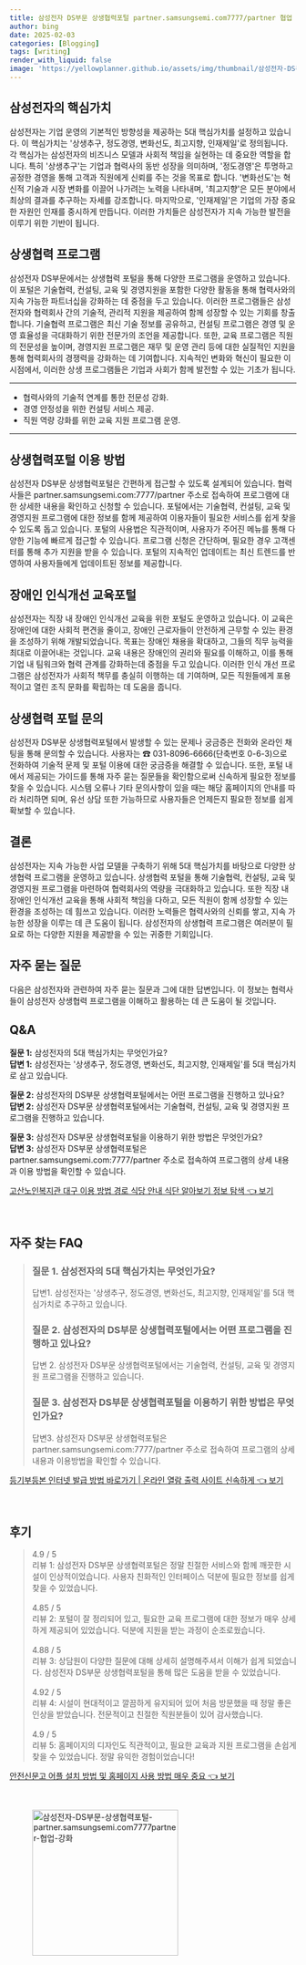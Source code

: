 ```yaml
---
title: 삼성전자 DS부문 상생협력포털 partner.samsungsemi.com7777/partner 협업 강화
author: bing
date: 2025-02-03
categories: [Blogging]
tags: [writing]
render_with_liquid: false
image: 'https://yellowplanner.github.io/assets/img/thumbnail/삼성전자-DS부문-상생협력포털-partner.samsungsemi.com7777partner-협업-강화.webp'
---
```



<h2 id='삼성전자의_핵심가치'>삼성전자의 핵심가치</h2>

<p>삼성전자는 기업 운영의 기본적인 방향성을 제공하는 5대 핵심가치를 설정하고 있습니다. 이 핵심가치는 '상생추구, 정도경영, 변화선도, 최고지향, 인재제일'로 정의됩니다. 각 핵심가는 삼성전자의 비즈니스 모델과 사회적 책임을 실현하는 데 중요한 역할을 합니다. 특히 '상생추구'는 기업과 협력사의 동반 성장을 의미하며, '정도경영'은 투명하고 공정한 경영을 통해 고객과 직원에게 신뢰를 주는 것을 목표로 합니다. '변화선도'는 혁신적 기술과 시장 변화를 이끌어 나가려는 노력을 나타내며, '최고지향'은 모든 분야에서 최상의 결과를 추구하는 자세를 강조합니다. 마지막으로, '인재제일'은 기업의 가장 중요한 자원인 인재를 중시하게 만듭니다. 이러한 가치들은 삼성전자가 지속 가능한 발전을 이루기 위한 기반이 됩니다.</p>

<h2 id='상생협력_프로그램'>상생협력 프로그램</h2>

<p>삼성전자 DS부문에서는 상생협력 포털을 통해 다양한 프로그램을 운영하고 있습니다. 이 포털은 기술협력, 컨설팅, 교육 및 경영지원을 포함한 다양한 활동을 통해 협력사와의 지속 가능한 파트너십을 강화하는 데 중점을 두고 있습니다. 이러한 프로그램들은 삼성전자와 협력회사 간의 기술적, 관리적 지원을 제공하여 함께 성장할 수 있는 기회를 창출합니다. 기술협력 프로그램은 최신 기술 정보를 공유하고, 컨설팅 프로그램은 경영 및 운영 효율성을 극대화하기 위한 전문가의 조언을 제공합니다. 또한, 교육 프로그램은 직원의 전문성을 높이며, 경영지원 프로그램은 재무 및 운영 관리 등에 대한 실질적인 지원을 통해 협력회사의 경쟁력을 강화하는 데 기여합니다. 지속적인 변화와 혁신이 필요한 이 시점에서, 이러한 상생 프로그램들은 기업과 사회가 함께 발전할 수 있는 기초가 됩니다.</p>

<hr />

<ul>
    <li>협력사와의 기술적 연계를 통한 전문성 강화.</li>
    <li>경영 안정성을 위한 컨설팅 서비스 제공.</li>
    <li>직원 역량 강화를 위한 교육 지원 프로그램 운영.</li>
</ul>

<hr />

<h2 id='상생협력포털_이용방법'>상생협력포털 이용 방법</h2>

<p>삼성전자 DS부문 상생협력포털은 간편하게 접근할 수 있도록 설계되어 있습니다. 협력사들은 partner.samsungsemi.com:7777/partner 주소로 접속하여 프로그램에 대한 상세한 내용을 확인하고 신청할 수 있습니다. 포털에서는 기술협력, 컨설팅, 교육 및 경영지원 프로그램에 대한 정보를 함께 제공하여 이용자들이 필요한 서비스를 쉽게 찾을 수 있도록 돕고 있습니다. 포털의 사용법은 직관적이며, 사용자가 주어진 메뉴를 통해 다양한 기능에 빠르게 접근할 수 있습니다. 프로그램 신청은 간단하며, 필요한 경우 고객센터를 통해 추가 지원을 받을 수 있습니다. 포털의 지속적인 업데이트는 최신 트렌드를 반영하여 사용자들에게 업데이트된 정보를 제공합니다.</p>

<h2 id='장애인_인식개선_교육포털'>장애인 인식개선 교육포털</h2>

<p>삼성전자는 직장 내 장애인 인식개선 교육을 위한 포털도 운영하고 있습니다. 이 교육은 장애인에 대한 사회적 편견을 줄이고, 장애인 근로자들이 안전하게 근무할 수 있는 환경을 조성하기 위해 개발되었습니다. 목표는 장애인 채용을 확대하고, 그들의 직무 능력을 최대로 이끌어내는 것입니다. 교육 내용은 장애인의 권리와 필요를 이해하고, 이를 통해 기업 내 팀워크와 협력 관계를 강화하는데 중점을 두고 있습니다. 이러한 인식 개선 프로그램은 삼성전자가 사회적 책무를 충실히 이행하는 데 기여하며, 모든 직원들에게 포용적이고 열린 조직 문화를 확립하는 데 도움을 줍니다.</p>

<h2 id='상생협력_포털_문의'>상생협력 포털 문의</h2>

<p>삼성전자 DS부문 상생협력포털에서 발생할 수 있는 문제나 궁금증은 전화와 온라인 채팅을 통해 문의할 수 있습니다. 사용자는 ☎ 031-8096-6666(단축번호 0-6-3)으로 전화하여 기술적 문제 및 포털 이용에 대한 궁금증을 해결할 수 있습니다. 또한, 포털 내에서 제공되는 가이드를 통해 자주 묻는 질문들을 확인함으로써 신속하게 필요한 정보를 찾을 수 있습니다. 시스템 오류나 기타 문의사항이 있을 때는 해당 홈페이지의 안내를 따라 처리하면 되며, 유선 상담 또한 가능하므로 사용자들은 언제든지 필요한 정보를 쉽게 확보할 수 있습니다.</p>

<h2 id='결론'>결론</h2>

<p>삼성전자는 지속 가능한 사업 모델을 구축하기 위해 5대 핵심가치를 바탕으로 다양한 상생협력 프로그램을 운영하고 있습니다. 상생협력 포털을 통해 기술협력, 컨설팅, 교육 및 경영지원 프로그램을 마련하여 협력회사의 역량을 극대화하고 있습니다. 또한 직장 내 장애인 인식개선 교육을 통해 사회적 책임을 다하고, 모든 직원이 함께 성장할 수 있는 환경을 조성하는 데 힘쓰고 있습니다. 이러한 노력들은 협력사와의 신뢰를 쌓고, 지속 가능한 성장을 이루는 데 큰 도움이 됩니다. 삼성전자의 상생협력 프로그램은 여러분이 필요로 하는 다양한 지원을 제공받을 수 있는 귀중한 기회입니다. </p>

<h2 id='자주_묻는_질문'>자주 묻는 질문</h2>

<p>다음은 삼성전자와 관련하여 자주 묻는 질문과 그에 대한 답변입니다. 이 정보는 협력사들이 삼성전자 상생협력 프로그램을 이해하고 활용하는 데 큰 도움이 될 것입니다.</p>

<h2 id='Q_A'>Q&A</h2>

<p><b>질문 1:</b> 삼성전자의 5대 핵심가치는 무엇인가요?<br>
<b>답변 1:</b> 삼성전자는 '상생추구, 정도경영, 변화선도, 최고지향, 인재제일'를 5대 핵심가치로 삼고 있습니다.</p>

<p><b>질문 2:</b> 삼성전자의 DS부문 상생협력포털에서는 어떤 프로그램을 진행하고 있나요?<br>
<b>답변 2:</b> 삼성전자 DS부문 상생협력포털에서는 기술협력, 컨설팅, 교육 및 경영지원 프로그램을 진행하고 있습니다.</p>

<p><b>질문 3:</b> 삼성전자 DS부문 상생협력포털을 이용하기 위한 방법은 무엇인가요?<br>
<b>답변 3:</b> 삼성전자 DS부문 상생협력포털은 partner.samsungsemi.com:7777/partner 주소로 접속하여 프로그램의 상세 내용과 이용 방법을 확인할 수 있습니다.</p>


<p><a class="click-button" title="고산노인복지관 대구 이용 방법 경로 식당 안내 식단 알아보기 정보 탐색" href="https://yellowplanner.github.io/posts/%EA%B3%A0%EC%82%B0%EB%85%B8%EC%9D%B8%EB%B3%B5%EC%A7%80%EA%B4%80-%EB%8C%80%EA%B5%AC-%EC%9D%B4%EC%9A%A9-%EB%B0%A9%EB%B2%95-%EA%B2%BD%EB%A1%9C-%EC%8B%9D%EB%8B%B9-%EC%95%88%EB%82%B4-%EC%8B%9D%EB%8B%A8-%EC%95%8C%EC%95%84%EB%B3%B4%EA%B8%B0-%EC%A0%95%EB%B3%B4-%ED%83%90%EC%83%89/" rel="dofollow">고산노인복지관 대구 이용 방법 경로 식당 안내 식단 알아보기 정보 탐색 👈 보기</a></p><br>
<h2 id='자주_찾는_FAQ'>자주 찾는 FAQ</h2>
<div itemscope="" itemtype="https://schema.org/FAQPage"> 
<blockquote> 
<div itemscope="" itemprop="mainEntity" itemtype="https://schema.org/Question"> 
<h3 itemprop="name">질문 1. 삼성전자의 5대 핵심가치는 무엇인가요?</h3> 
<div itemscope="" itemprop="acceptedAnswer" itemtype="https://schema.org/Answer"> 
<span itemprop="text"> 
<p>답변1. 삼성전자는 '상생추구, 정도경영, 변화선도, 최고지향, 인재제일'를 5대 핵심가치로 추구하고 있습니다.</p> 
</span> 
</div> 
</div> 
<div itemscope="" itemprop="mainEntity" itemtype="https://schema.org/Question"> 
<h3 itemprop="name">질문 2. 삼성전자의 DS부문 상생협력포털에서는 어떤 프로그램을 진행하고 있나요?</h3> 
<div itemscope="" itemprop="acceptedAnswer" itemtype="https://schema.org/Answer"> 
<span itemprop="text"> 
<p>답변 2. 삼성전자 DS부문 상생협력포털에서는 기술협력, 컨설팅, 교육 및 경영지원 프로그램을 진행하고 있습니다.</p> 
</span> 
</div> 
</div> 
<div itemscope="" itemprop="mainEntity" itemtype="https://schema.org/Question"> 
<h3 itemprop="name">질문 3. 삼성전자 DS부문 상생협력포털을 이용하기 위한 방법은 무엇인가요?</h3> 
<div itemscope="" itemprop="acceptedAnswer" itemtype="https://schema.org/Answer"> 
<span itemprop="text"> 
<p>답변3. 삼성전자 DS부문 상생협력포털은 partner.samsungsemi.com:7777/partner 주소로 접속하여 프로그램의 상세 내용과 이용방법을 확인할 수 있습니다.</p> 
</span> 
</div> 
</div> 
</blockquote> 
</div>
<p><a class="click-button" title="등기부등본 인터넷 발급 방법 바로가기 | 온라인 열람 출력 사이트 신속하게" href="https://yellowplanner.github.io/posts/%EB%93%B1%EA%B8%B0%EB%B6%80%EB%93%B1%EB%B3%B8-%EC%9D%B8%ED%84%B0%EB%84%B7-%EB%B0%9C%EA%B8%89-%EB%B0%A9%EB%B2%95-%EB%B0%94%EB%A1%9C%EA%B0%80%EA%B8%B0-%EC%98%A8%EB%9D%BC%EC%9D%B8-%EC%97%B4%EB%9E%8C-%EC%B6%9C%EB%A0%A5-%EC%82%AC%EC%9D%B4%ED%8A%B8-%EC%8B%A0%EC%86%8D%ED%95%98%EA%B2%8C/" rel="dofollow">등기부등본 인터넷 발급 방법 바로가기 | 온라인 열람 출력 사이트 신속하게 👈 보기</a></p><br>
<h2 id='후기'>후기</h2>
<div itemscope itemtype="https://schema.org/Product">
  <blockquote>
  <div itemprop="review" itemscope itemtype="https://schema.org/Review">
      <div itemprop="reviewRating" itemscope itemtype="https://schema.org/Rating"> <span itemprop="ratingValue">4.9</span> / <span itemprop="bestRating">5</span> </div>
      <span itemprop="reviewBody">리뷰 1: 삼성전자 DS부문 상생협력포털은 정말 친절한 서비스와 함께 깨끗한 시설이 인상적이었습니다. 사용자 친화적인 인터페이스 덕분에 필요한 정보를 쉽게 찾을 수 있었습니다.</span>
  </div>
  <br>
  <div itemprop="review" itemscope itemtype="https://schema.org/Review">
      <div itemprop="reviewRating" itemscope itemtype="https://schema.org/Rating"> <span itemprop="ratingValue">4.85</span> / <span itemprop="bestRating">5</span> </div>
      <span itemprop="reviewBody">리뷰 2: 포털이 잘 정리되어 있고, 필요한 교육 프로그램에 대한 정보가 매우 상세하게 제공되어 있었습니다. 덕분에 지원을 받는 과정이 순조로웠습니다.</span>
  </div>
  <br>
  <div itemprop="review" itemscope itemtype="https://schema.org/Review">
      <div itemprop="reviewRating" itemscope itemtype="https://schema.org/Rating"> <span itemprop="ratingValue">4.88</span> / <span itemprop="bestRating">5</span> </div>
      <span itemprop="reviewBody">리뷰 3: 상담원이 다양한 질문에 대해 상세히 설명해주셔서 이해가 쉽게 되었습니다. 삼성전자 DS부문 상생협력포털을 통해 많은 도움을 받을 수 있었습니다.</span>
  </div>
  <br>
  <div itemprop="review" itemscope itemtype="https://schema.org/Review">
      <div itemprop="reviewRating" itemscope itemtype="https://schema.org/Rating"> <span itemprop="ratingValue">4.92</span> / <span itemprop="bestRating">5</span> </div>
      <span itemprop="reviewBody">리뷰 4: 시설이 현대적이고 깔끔하게 유지되어 있어 처음 방문했을 때 정말 좋은 인상을 받았습니다. 전문적이고 친절한 직원분들이 있어 감사했습니다.</span>
  </div>
  <br>
  <div itemprop="review" itemscope itemtype="https://schema.org/Review">
      <div itemprop="reviewRating" itemscope itemtype="https://schema.org/Rating"> <span itemprop="ratingValue">4.9</span> / <span itemprop="bestRating">5</span> </div>
      <span itemprop="reviewBody">리뷰 5: 홈페이지의 디자인도 직관적이고, 필요한 교육과 지원 프로그램을 손쉽게 찾을 수 있었습니다. 정말 유익한 경험이었습니다!</span>
  </div>
  </blockquote>
</div>
<p><a class="click-button" title="안전신문고 어플 설치 방법 및 홈페이지 사용 방법 매우 중요" href="https://yellowplanner.github.io/posts/%EC%95%88%EC%A0%84%EC%8B%A0%EB%AC%B8%EA%B3%A0-%EC%96%B4%ED%94%8C-%EC%84%A4%EC%B9%98-%EB%B0%A9%EB%B2%95-%EB%B0%8F-%ED%99%88%ED%8E%98%EC%9D%B4%EC%A7%80-%EC%82%AC%EC%9A%A9-%EB%B0%A9%EB%B2%95-%EB%A7%A4%EC%9A%B0-%EC%A4%91%EC%9A%94/" rel="dofollow">안전신문고 어플 설치 방법 및 홈페이지 사용 방법 매우 중요 👈 보기</a></p><br>
<figure class="image"><img src="https://yellowplanner.github.io/assets/img/thumbnail/삼성전자-DS부문-상생협력포털-partner.samsungsemi.com7777partner-협업-강화.webp" alt="삼성전자-DS부문-상생협력포털-partner.samsungsemi.com7777partner-협업-강화" width="256" height="256"></figure>